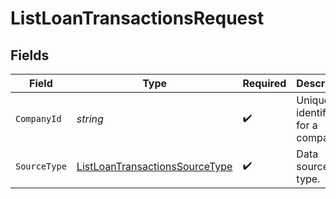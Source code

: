 # ListLoanTransactionsRequest


## Fields

| Field                                                                                       | Type                                                                                        | Required                                                                                    | Description                                                                                 | Example                                                                                     |
| ------------------------------------------------------------------------------------------- | ------------------------------------------------------------------------------------------- | ------------------------------------------------------------------------------------------- | ------------------------------------------------------------------------------------------- | ------------------------------------------------------------------------------------------- |
| `CompanyId`                                                                                 | *string*                                                                                    | :heavy_check_mark:                                                                          | Unique identifier for a company.                                                            | 8a210b68-6988-11ed-a1eb-0242ac120002                                                        |
| `SourceType`                                                                                | [ListLoanTransactionsSourceType](../../models/operations/ListLoanTransactionsSourceType.md) | :heavy_check_mark:                                                                          | Data source type.                                                                           |                                                                                             |